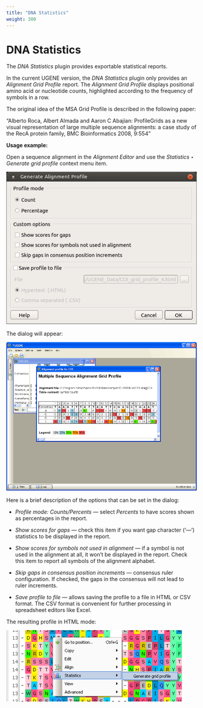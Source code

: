 ```yaml
---
title: "DNA Statistics"
weight: 300
---
```


# DNA Statistics

The _DNA Statistics_ plugin provides exportable statistical reports.

In the current UGENE version, the _DNA Statistics_ plugin only provides an _Alignment Grid Profile_ report. The _Alignment Grid Profile_ displays positional amino acid or nucleotide counts, highlighted according to the frequency of symbols in a row.

The original idea of the MSA Grid Profile is described in the following paper:

“Alberto Roca, Albert Almada and Aaron C Abajian: ProfileGrids as a new visual representation of large multiple sequence alignments: a case study of the RecA protein family, BMC Bioinformatics 2008, 9:554”

**Usage example:**

Open a sequence alignment in the _Alignment Editor_ and use the _Statistics ‣ Generate grid profile_ context menu item.

![](/images/65930700/65930701.png)

The dialog will appear:

![](/images/65930700/65930702.png)

Here is a brief description of the options that can be set in the dialog:

- _Profile mode: Counts/Percents_ — select _Percents_ to have scores shown as percentages in the report.

- _Show scores for gaps_ — check this item if you want gap character (‘—’) statistics to be displayed in the report.

- _Show scores for symbols not used in alignment_ — if a symbol is not used in the alignment at all, it won’t be displayed in the report. Check this item to report all symbols of the alignment alphabet.

- _Skip gaps in consensus position increments_ — consensus ruler configuration. If checked, the gaps in the consensus will not lead to ruler increments.

- _Save profile to file_ — allows saving the profile to a file in HTML or CSV format. The CSV format is convenient for further processing in spreadsheet editors like Excel.

The resulting profile in HTML mode:

![](/images/65930700/65930703.png)